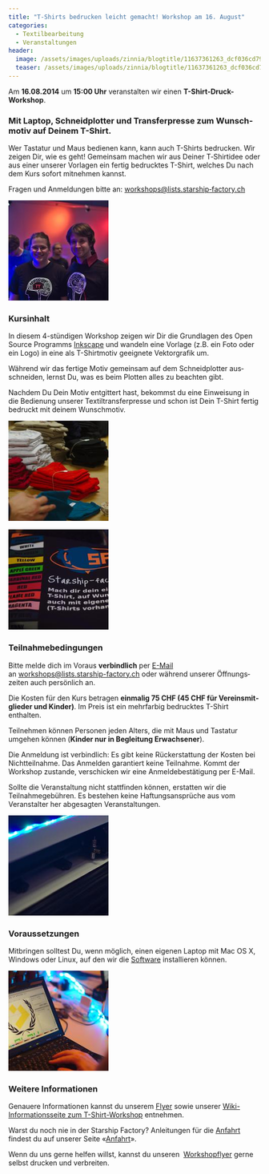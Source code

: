 ```yaml
---
title: "T-Shirts bedrucken leicht gemacht! Workshop am 16. August"
categories:
  - Textilbearbeitung
  - Veranstaltungen
header:
  image: /assets/images/uploads/zinnia/blogtitle/11637361263_dcf036cd79_o.jpg
  teaser: /assets/images/uploads/zinnia/blogtitle/11637361263_dcf036cd79_o.jpg
---
```


Am **16.08.2014** um **15:00 Uhr** veranstalten wir einen **T-Shirt-Druck-Workshop**.

### Mit Laptop, Schneidplotter und Trans­fer­pres­se zum Wunsch­mo­tiv auf Deinem T-Shirt.

Wer Tastatur und Maus bedienen kann, kann auch T-Shirts bedrucken. Wir zei­gen Dir, wie es geht! Gemeinsam machen wir aus Deiner T‑Shirt­idee oder aus einer unserer Vor­lagen ein fertig bedrucktes T-Shirt, welches Du nach dem Kurs sofort mit­neh­men kannst.

Fragen und Anmeldungen bitte an: [workshops@lists.starship‑factory.ch](mailto:workshops@lists.starship-factory.ch?subject=T-Shirtworkshop%2016.08.2014)

![Beispiel-T-Shirts](/assets/images/snippet_images/content_small/beispiel-t-shirts.jpg "Beispiel-T-Shirts")

### Kursinhalt

In diesem 4-stündigen Workshop zei­gen wir Dir die Grundlagen des Open Source Programms [Inkscape](http://inkscape.org/) und wan­deln eine Vorlage (z.B. ein Foto oder ein Logo) in eine als T-Shirtmotiv geeignete Vektor­grafik um.

Während wir das fertige Motiv gemeinsam auf dem Schneid­plot­ter aus­schnei­den, lernst Du, was es beim Plot­ten alles zu beachten gibt. 

Nachdem Du Dein Motiv entgittert hast, bekommst du eine Einweisung in die Bedienung unserer Textiltransferpresse und schon ist Dein T-Shirt fertig be­druckt mit deinem Wunschmotiv.

![Verschiedene T-Shirts](/assets/images/snippet_images/content_small/verschiedene-t-shirts.jpg "Verschiedene T-Shirts")

![Reichliche Farbauswahl.](/assets/images/snippet_images/content_small/reichliche-farbauswahl.jpg "Reichliche Farbauswahl.")

### Teilnahmebedingungen

Bitte melde dich im Voraus **verbindlich** per [E-Mail](mailto:workshops@lists.starship-factory.ch?subject=T-Shirt-Workshop%2016.08.2014) an [workshops@lists.starship-factory.ch](mailto:workshops@lists.starship-factory.ch?subject=T-Shirt-Workshop%2016.08.2014) oder während unserer Öff­nungs­zeiten auch persönlich an.

Die Kosten für den Kurs betragen **ein­malig 75 CHF (45 CHF für Vereinsmit­­glieder und Kinder)**. Im Preis ist ein mehrfarbig bedrucktes T-Shirt enthalten.

Teilnehmen können Personen jeden Alters, die mit Maus und Tastatur umgehen können (**Kinder nur in Be­glei­tung Er­wachsener**).

Die Anmeldung ist verbindlich: Es gibt keine Rückerstattung der Kosten bei Nicht­teil­nah­me. Das Anmelden garantiert keine Teil­­nahme. Kommt der Workshop zu­stan­de, verschicken wir eine An­mel­de­be­stä­ti­gung per E-Mail.

Sollte die Veranstaltung nicht stattfinden können, erstatten wir die Teilnahmegebühren. Es bestehen keine Haftungsansprüche aus vom Veranstalter her abgesagten Veranstaltungen.

![Schneidplotter bei der Arbeit.](/assets/images/snippet_images/content_small/schneidplotter-bei-der-arbeit.jpg "Schneidplotter bei der Arbeit.")

### Voraussetzungen

Mitbringen solltest Du, wenn möglich, einen eigenen Laptop mit Mac OS X, Windows oder Linux, auf den wir die [Software](http://inkscape.org/) installieren können.

![Motiv auf dem T-Shirt platzieren.](/assets/images/snippet_images/content_small/motiv-auf-dem-t-shirt-platzieren_2.jpg "Motiv auf dem T-Shirt platzieren.")

### Weitere Informationen

Genauere Informationen kannst du unserem [Flyer](http://wiki.starship-factory.ch/Veranstaltungen/Workshops/T-Shirt-Workshop/TShirtWorkshopFlyer.pdf) sowie unserer [Wiki-Informationsseite zum T-Shirt-Workshop](http://wiki.starship-factory.ch/Veranstaltungen/Workshops/T-Shirt-Workshop/) entnehmen. 

Warst du noch nie in der Starship Factory? Anleitungen für die [Anfahrt](https://starship-factory.ch/anfahrt/) findest du auf unserer Seite «[Anfahrt](https://starship-factory.ch/anfahrt/)».

Wenn du uns gerne helfen willst, kannst du unseren  [Workshopflyer](http://wiki.starship-factory.ch/Veranstaltungen/Workshops/T-Shirt-Workshop/TShirtWorkshopFlyer.pdf) gerne selbst drucken und verbreiten.

